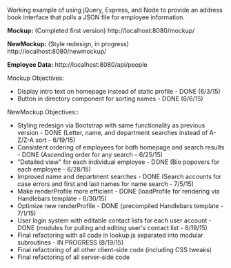 Working example of using jQuery, Express, and Node to provide an address book interface that polls
a JSON file for employee information.

**Mockup:** (Completed first version)
http://localhost:8080/mockup/

**NewMockup:** (Style redesign, in progress)
http://localhost:8080/newmockup/

**Employee Data:**
http://localhost:8080/api/people

Mockup Objectives: 
* Display intro text on homepage instead of static profile - DONE (6/3/15)
* Button in directory component for sorting names - DONE (6/6/15)

NewMockup Objectives::
* Styling redesign via Bootstrap with same functionality as previous version - DONE (Letter, name, and department searches instead of A-Z/Z-A sort - 6/19/15)
* Consistent ordering of employees for both homepage and search results - DONE (Ascending order for any search - 6/25/15)
* "Detailed view" for each individual employee - DONE (Bio popovers for each employee - 6/28/15) 
* Improved name and department searches - DONE (Search accounts for case errors and first and last names for name search - 7/5/15)
* Make renderProfile more efficient - DONE (loadProfile for rendering via Handlebars template - 6/30/15)
* Optimize new renderProfile - DONE (precompiled Handlebars template - 7/1/15)
* User login system with editable contact lists for each user account - DONE (modules for pulling and editing user's contact list - 8/19/15)
* Final refactoring with all code in lookup.js separated into modular subroutines - IN PROGRESS (8/19/15)
* Final refactoring of all other client-side code (including CSS tweaks)
* Final refactoring of all server-side code

